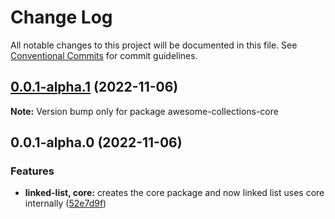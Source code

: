 # Change Log

All notable changes to this project will be documented in this file.
See [Conventional Commits](https://conventionalcommits.org) for commit guidelines.

## [0.0.1-alpha.1](https://github.com/luigi055/awesome-collections/compare/awesome-collections-core@0.0.1-alpha.0...awesome-collections-core@0.0.1-alpha.1) (2022-11-06)

**Note:** Version bump only for package awesome-collections-core

## 0.0.1-alpha.0 (2022-11-06)

### Features

- **linked-list, core:** creates the core package and now linked list uses core internally ([52e7d9f](https://github.com/luigi055/awesome-collections/commit/52e7d9fc48c06ce998b571a72f635a3feabb72fe))
